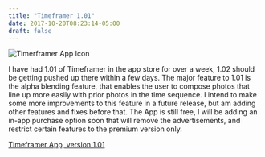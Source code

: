 ```yaml
---
title: "Timeframer 1.01"
date: 2017-10-20T08:23:14-05:00
draft: false
---
```


![Timerframer App Icon](https://media.licdn.com/media-proxy/ext?w=630&h=630&f=n&hash=Nrg1bkKdDjxDnyuy9PMbObZDb4Q%3D&ora=1%2CaFBCTXdkRmpGL2lvQUFBPQ%2CxAVta9Er0Vi5x1UX2A814bqIrgGz60oITI_dBWW-H33vp4efADKrOZuKeLOpuxsSZ30Jj1U2YLv5X2HpQ5foet_oYI51g5X4I5XsNEoHbx1nyD1MuIY9bE98tJHyA6TgchFd3flKbirzI7fuKANtWnUvq7_ZL4WWI00W "Timeframer App Icon")

I have had 1.01 of Timeframer in the app store for over a week, 1.02 should be getting pushed up there within a few days. The major feature to 1.01 is the alpha blending feature, that enables the user to compose photos that line up more easily with prior photos in the time sequence. I intend to make some more improvements to this feature in a future release, but am adding other features and fixes before that. The App is still free, I will be adding an in-app purchase option soon that will remove the advertisements, and restrict certain features to the premium version only.

[Timeframer App, version 1.01](https://itunes.apple.com/us/app/timeframer/id1210409119?mt=8/ "Timeframer version 1.01")
